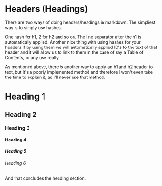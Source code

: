 # Headers (Headings)
There are two ways of doing headers/headings in markdown. The simpliest way is to simply use hashes.

One hash for h1, 2 for h2 and so on. The line separator after the h1 is automatically applied. Another nice thing with using hashes for your headers if by using them we will automatically applied ID's to the text of that header and it will allow us to link to them in the case of say a Table of Contents, or any use really.

As mentioned above, there _is_ another way to apply an h1 and h2 header to text, but it's a poorly implemented method and therefore I won't even take the time to explain it, as I'll never use that method.

# Heading 1
## Heading 2
### Heading 3
#### Heading 4
##### Heading 5
###### Heading 6

And that concludes the heading section.